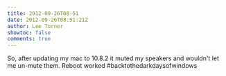 ```yaml
---
title: 2012-09-26T08-51
date: 2012-09-26T08:51:21Z
author: Lee Turner
showtoc: false
comments: true
---
```


So, after updating my mac to 10.8.2 it muted my speakers and wouldn't let me un-mute them.  Reboot worked #backtothedarkdaysofwindows

